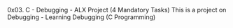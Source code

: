 0x03. C - Debugging - ALX Project (4 Mandatory Tasks)
This is a project on Debugging - Learning Debugging (C Programming)
